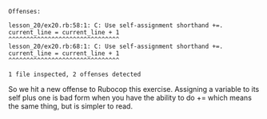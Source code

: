 ```
Offenses:

lesson_20/ex20.rb:58:1: C: Use self-assignment shorthand +=.
current_line = current_line + 1
^^^^^^^^^^^^^^^^^^^^^^^^^^^^^^^
lesson_20/ex20.rb:68:1: C: Use self-assignment shorthand +=.
current_line = current_line + 1
^^^^^^^^^^^^^^^^^^^^^^^^^^^^^^^

1 file inspected, 2 offenses detected
```
So we hit a new offense to Rubocop this exercise. Assigning a variable to its self plus one
 is bad form when you have the ability to do += which means the same thing, but is simpler to read. 
